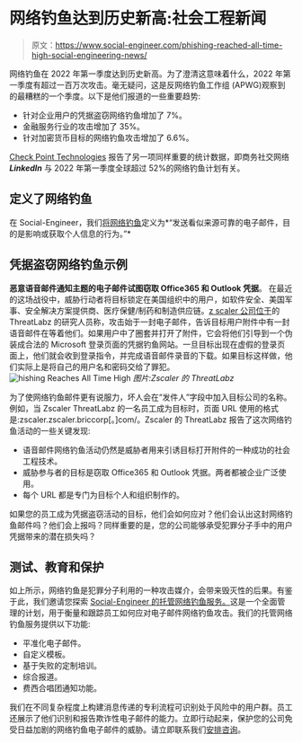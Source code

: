 # 网络钓鱼达到历史新高:社会工程新闻

> 原文：<https://www.social-engineer.com/phishing-reached-all-time-high-social-engineering-news/>

网络钓鱼在 2022 年第一季度达到历史新高。为了澄清这意味着什么，2022 年第一季度有超过一百万次攻击。毫无疑问，这是反网络钓鱼工作组 (APWG)观察到的最糟糕的一个季度。以下是他们报道的一些重要趋势:

*   针对企业用户的凭据盗窃网络钓鱼增加了 7%。
*   金融服务行业的攻击增加了 35%。
*   针对加密货币目标的网络钓鱼攻击增加了 6.6%。

[Check Point Technologies](https://blog.checkpoint.com/2022/04/19/social-networks-most-likely-to-be-imitated-by-criminal-groups-with-linkedin-now-accounting-for-half-of-all-phishing-attempts-worldwide/) 报告了另一项同样重要的统计数据，即商务社交网络 ***LinkedIn*** 与 2022 年第一季度全球超过 52%的网络钓鱼计划有关。

## 定义了网络钓鱼

在 Social-Engineer，我们[将网络钓鱼](https://www.amazon.com/Phishing-Dark-Waters-Offensive-Defensive/dp/1118958470/ref=as_sl_pc_qf_sp_asin_til?tag=socialenginee-20&linkCode=w00&linkId=TYME2OH36FPRDLBO&creativeASIN=1118958470)定义为*“发送看似来源可靠的电子邮件，目的是影响或获取个人信息的行为。”*

## 凭据盗窃网络钓鱼示例

**恶意语音邮件通知主题的电子邮件试图窃取 Office365 和 Outlook 凭据**。
在最近的这场战役中，威胁行动者将目标锁定在美国组织中的用户，如软件安全、美国军事、安全解决方案提供商、医疗保健/制药和制造供应链。[z scaler 公司位于](https://www.zscaler.com/blogs/security-research/resurgence-voicemail-themed-phishing-attacks-targeting-key-industry)的 ThreatLabz 的研究人员称，攻击始于一封电子邮件，告诉目标用户附件中有一封语音邮件在等着他们。如果用户中了圈套并打开了附件，它会将他们引导到一个伪装成合法的 Microsoft 登录页面的凭据钓鱼网站。一旦目标出现在虚假的登录页面上，他们就会收到登录指令，并完成语音邮件录音的下载。如果目标这样做，他们实际上是将自己的用户名和密码交给了罪犯。
![hishing Reaches All Time High](img/27fff73722dd70d05fddd741de8570e4.png)
*图片:Zscaler 的 ThreatLabz*

为了使网络钓鱼邮件更有说服力，坏人会在“发件人”字段中加入目标公司的名称。例如，当 Zscaler ThreatLabz 的一名员工成为目标时，页面 URL 使用的格式是:zscaler.zscaler.briccorp[。]com/。Zscaler 的 ThreatLabz 报告了这次网络钓鱼活动的一些关键发现:

*   语音邮件网络钓鱼活动仍然是威胁者用来引诱目标打开附件的一种成功的社会工程技术。
*   威胁参与者的目标是窃取 Office365 和 Outlook 凭据。两者都被企业广泛使用。
*   每个 URL 都是专门为目标个人和组织制作的。

如果您的员工成为凭据盗窃活动的目标，他们会如何应对？他们会认出这封网络钓鱼邮件吗？他们会上报吗？同样重要的是，您的公司能够承受犯罪分子手中的用户凭据带来的潜在损失吗？

## 测试、教育和保护

如上所示，网络钓鱼是犯罪分子利用的一种攻击媒介，会带来毁灭性的后果。有鉴于此，我们邀请您探索 [Social-Engineer 的托管网络钓鱼服务。](https://www.social-engineer.com/managed-services/managed-phishing-service/)这是一个全面管理的计划，用于衡量和跟踪员工如何应对电子邮件网络钓鱼攻击。我们的托管网络钓鱼服务提供以下功能:

*   平准化电子邮件。
*   自定义模板。
*   基于失败的定制培训。
*   综合报道。
*   费西合唱团通知功能。

我们在不同复杂程度上构建消息传递的专利流程可识别处于风险中的用户群。员工还展示了他们识别和报告欺诈性电子邮件的能力。立即行动起来，保护您的公司免受日益加剧的网络钓鱼电子邮件的威胁。请立即联系我们[安排咨询](https://www.social-engineer.com/managed-services/managed-phishing-service/)。